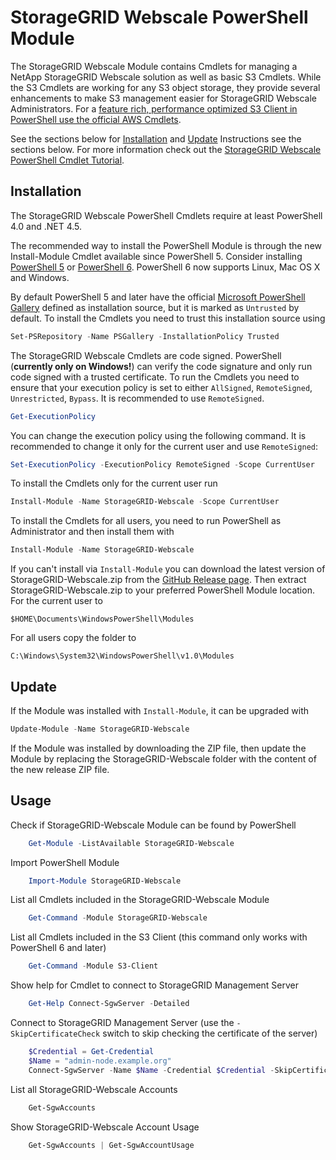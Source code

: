 StorageGRID Webscale PowerShell Module
======================================

The StorageGRID Webscale Module contains Cmdlets for managing a NetApp StorageGRID Webscale solution as well as basic S3 Cmdlets. While the S3 Cmdlets are working for any S3 object storage, they provide several enhancements to make S3 management easier for StorageGRID Webscale Administrators. For a [feature rich, performance optimized S3 Client in PowerShell use the official AWS Cmdlets](https://aws.amazon.com/de/powershell/).

See the sections below for [Installation](#Installation) and [Update](#Update) Instructions see the sections below. For more information check out the [StorageGRID Webscale PowerShell Cmdlet Tutorial](StorageGRID-Webscale-Tutorial.md).

Installation
------------

The StorageGRID Webscale PowerShell Cmdlets require at least PowerShell 4.0 and .NET 4.5.

The recommended way to install the PowerShell Module is through the new Install-Module Cmdlet available since PowerShell 5. Consider installing [PowerShell 5](https://www.microsoft.com/en-us/download/details.aspx?id=50395) or [PowerShell 6](https://github.com/PowerShell/PowerShell#get-powershell). PowerShell 6 now supports Linux, Mac OS X and Windows.

By default PowerShell 5 and later have the official [Microsoft PowerShell Gallery](https://www.powershellgallery.com/) defined as installation source, but it is marked as `Untrusted` by default. To install the Cmdlets you need to trust this installation source using

```powershell
Set-PSRepository -Name PSGallery -InstallationPolicy Trusted
```

The StorageGRID Webscale Cmdlets are code signed. PowerShell (**currently only on Windows!**) can verify the code signature and only run code signed with a trusted certificate. To run the Cmdlets you need to ensure that your execution policy is set to either `AllSigned`, `RemoteSigned`, `Unrestricted`, `Bypass`. It is recommended to use `RemoteSigned`.

```powershell
Get-ExecutionPolicy
```

You can change the execution policy using the following command. It is recommended to change it only for the current user and use `RemoteSigned`:

```powershell
Set-ExecutionPolicy -ExecutionPolicy RemoteSigned -Scope CurrentUser
```

To install the Cmdlets only for the current user run

```powershell
Install-Module -Name StorageGRID-Webscale -Scope CurrentUser
```

To install the Cmdlets for all users, you need to run PowerShell as Administrator and then install them with

```powershell
Install-Module -Name StorageGRID-Webscale
```

If you can't install via `Install-Module` you can download the latest version of StorageGRID-Webscale.zip from the [GitHub Release page](https://github.com/ffeldhaus/StorageGRID-Webscale/releases/latest). Then extract StorageGRID-Webscale.zip to your preferred PowerShell Module location. For the current user to

    $HOME\Documents\WindowsPowerShell\Modules

For all users copy the folder to

    C:\Windows\System32\WindowsPowerShell\v1.0\Modules

Update
------

If the Module was installed with `Install-Module`, it can be upgraded with

```powershell
Update-Module -Name StorageGRID-Webscale
```

If the Module was installed by downloading the ZIP file, then update the Module by replacing the StorageGRID-Webscale folder with the content of the new release ZIP file.

Usage
-----

Check if StorageGRID-Webscale Module can be found by PowerShell

```powershell
    Get-Module -ListAvailable StorageGRID-Webscale
```

Import PowerShell Module

```powershell
    Import-Module StorageGRID-Webscale
```

List all Cmdlets included in the StorageGRID-Webscale Module

```powershell
    Get-Command -Module StorageGRID-Webscale
```

List all Cmdlets included in the S3 Client (this command only works with PowerShell 6 and later)

```powershell
    Get-Command -Module S3-Client
```

Show help for Cmdlet to connect to StorageGRID Management Server

```powershell
    Get-Help Connect-SgwServer -Detailed
```

Connect to StorageGRID Management Server (use the `-SkipCertificateCheck` switch to skip checking the certificate of the server)

```powershell
    $Credential = Get-Credential
    $Name = "admin-node.example.org"
    Connect-SgwServer -Name $Name -Credential $Credential -SkipCertificateCheck
```

List all StorageGRID-Webscale Accounts

```powershell
    Get-SgwAccounts
```

Show StorageGRID-Webscale Account Usage

```powershell
    Get-SgwAccounts | Get-SgwAccountUsage
```